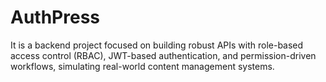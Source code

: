 # AuthPress
It is a backend project focused on building robust APIs with role-based access control (RBAC), JWT-based authentication, and permission-driven workflows, simulating real-world content management systems.
